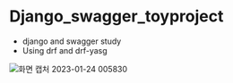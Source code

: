 # Django_swagger_toyproject
 - django and swagger study
 - Using drf and drf-yasg

![화면 캡처 2023-01-24 005830](https://user-images.githubusercontent.com/37678115/214088470-10de8269-f244-41db-b3da-4f606074efe9.png)
